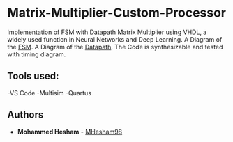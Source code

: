 # Matrix-Multiplier-Custom-Processor
 Implementation of FSM with Datapath Matrix Multiplier using VHDL, a widely used function in Neural Networks and Deep Learning.
 A Diagram of the [FSM]().
 A Diagram of the [Datapath]().
 The Code is synthesizable and tested with timing diagram.

 
## Tools used:
-VS Code
-Multisim
-Quartus

## Authors

* **Mohammed Hesham** - [MHesham98](https://github.com/MHesham98)